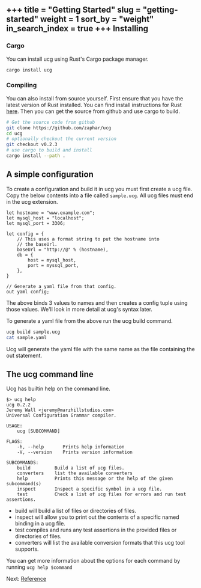 +++
title = "Getting Started"
slug = "getting-started"
weight = 1
sort_by = "weight"
in_search_index = true
+++
Installing
----------

### Cargo

You can install ucg using Rust's Cargo package manager.

```sh
cargo install ucg
```

### Compiling

You can also install from source yourself. First ensure that you have the latest
version of Rust installed. You can find install instructions for Rust
[here](https://www.rust-lang.org/en-US/install.html). Then you can get the source
from github and use cargo to build.

```sh
# Get the source code from github
git clone https://github.com/zaphar/ucg
cd ucg
# optionally checkout the current version
git checkout v0.2.3
# use cargo to build and install
cargo install --path .
```

A simple configuration
----------------------

To create a configuration and build it in ucg you must first create a ucg file. Copy the below contents into a file called `sample.ucg`. All ucg files must end in the ucg
extension.

```
let hostname = "www.example.com";
let mysql_host = "localhost";
let mysql_port = 3306;

let config = {
    // This uses a format string to put the hostname into
    // the baseUrl.
    baseUrl = "http://@" % (hostname),
    db = {
        host = mysql_host,
        port = myssql_port,
    },
}

// Generate a yaml file from that config.
out yaml config;
```

The above binds 3 values to names and then creates a config tuple using those values.
We'll look in more detail at ucg's syntax later.

To generate a yaml file from the above run the ucg build command.

```sh
ucg build sample.ucg
cat sample.yaml
```

Ucg will generate the yaml file with the same name as the file containing the out statement.

The ucg command line
-----------

Ucg has builtin help on the command line. 

```
$> ucg help
ucg 0.2.2
Jeremy Wall <jeremy@marzhillstudios.com>
Universal Configuration Grammar compiler.

USAGE:
    ucg [SUBCOMMAND]

FLAGS:
    -h, --help       Prints help information
    -V, --version    Prints version information

SUBCOMMANDS:
    build         Build a list of ucg files.
    converters    list the available converters
    help          Prints this message or the help of the given subcommand(s)
    inspect       Inspect a specific symbol in a ucg file.
    test          Check a list of ucg files for errors and run test assertions.
```

* build will build a list of files or directories of files.
* inspect will allow you to print out the contents of a specific named binding in a ucg file.
* test compiles and runs any test assertions in the provided files or directories of files.
* converters will list the available conversion formats that this ucg tool supports.

You can get more information about the options for each command by running `ucg help $command`

Next: <a href="/reference">Reference</a>